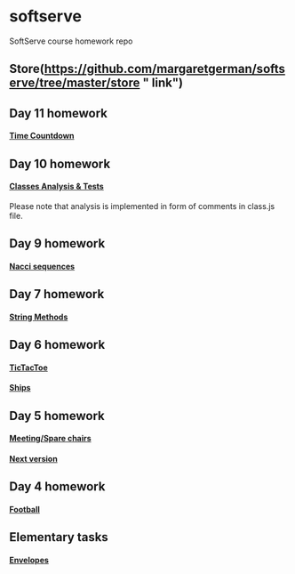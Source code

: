 # softserve
SoftServe course homework repo

## Store(https://github.com/margaretgerman/softserve/tree/master/store " link")

 ## Day 11 homework
  #### [Time Countdown](https://github.com/margaretgerman/softserve/tree/master/nasaTime.js " link")
 ## Day 10 homework
  #### [Classes Analysis & Tests](https://github.com/margaretgerman/softserve/tree/master/Classes%20Analysis " link")
  Please note that analysis is implemented in form of comments in class.js file.
 ## Day 9 homework
  #### [Nacci sequences](https://github.com/margaretgerman/softserve/blob/master/nacciSequences.js " link")
 ## Day 7 homework
  #### [String Methods](https://github.com/margaretgerman/softserve/blob/master/stringMethods.js " link")
## Day 6 homework
  #### [TicTacToe](https://github.com/margaretgerman/softserve/blob/master/TicTacToe.js " link")
   #### [Ships](https://github.com/margaretgerman/softserve/blob/master/ships.js " link")
## Day 5 homework

 #### [Meeting/Spare chairs](https://github.com/margaretgerman/softserve/blob/master/meeting-chairs.js " link")
   ####  [Next version](https://github.com/margaretgerman/softserve/blob/master/nextVersion.js " link")


## Day 4 homework
  #### [Football](https://github.com/margaretgerman/softserve/blob/master/football.js " link")



## Elementary tasks
 #### [Envelopes](https://github.com/margaretgerman/softserve/blob/master/rectangles.js " link")
